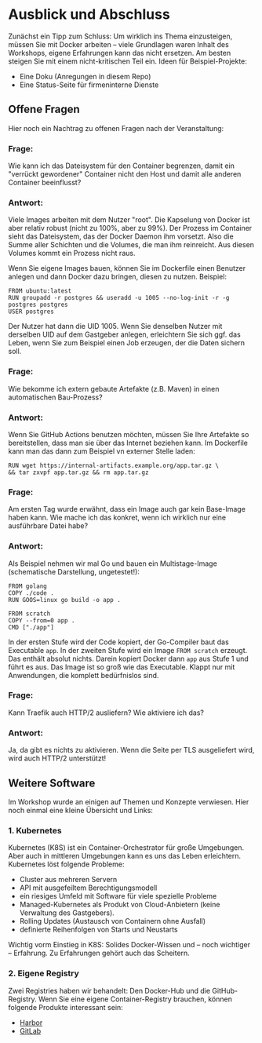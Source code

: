 # Ausblick und Abschluss

Zunächst ein Tipp zum Schluss: Um wirklich ins Thema einzusteigen, müssen Sie mit Docker arbeiten – viele Grundlagen waren Inhalt des Workshops, eigene Erfahrungen kann das nicht ersetzen. Am besten steigen Sie mit einem nicht-kritischen Teil ein. Ideen für Beispiel-Projekte:

* Eine Doku (Anregungen in diesem Repo)
* Eine Status-Seite für firmeninterne Dienste

## Offene Fragen

Hier noch ein Nachtrag zu offenen Fragen nach der Veranstaltung:

### Frage:

Wie kann ich das Dateisystem für den Container begrenzen, damit ein "verrückt gewordener" Container nicht den Host und damit alle anderen Container beeinflusst?

### Antwort:

Viele Images arbeiten mit dem Nutzer "root". Die Kapselung von Docker ist aber relativ robust (nicht zu 100%, aber zu 99%). Der Prozess im Container sieht das Dateisystem, das der Docker Daemon ihm vorsetzt. Also die Summe aller Schichten und die Volumes, die man ihm reinreicht. Aus diesen Volumes kommt ein Prozess nicht raus.

Wenn Sie eigene Images bauen, können Sie im Dockerfile einen Benutzer anlegen und dann Docker dazu bringen, diesen zu nutzen. Beispiel:

```
FROM ubuntu:latest
RUN groupadd -r postgres && useradd -u 1005 --no-log-init -r -g postgres postgres
USER postgres
```

Der Nutzer hat dann die UID 1005. Wenn Sie denselben Nutzer mit derselben UID auf dem Gastgeber anlegen, erleichtern Sie sich ggf. das Leben, wenn Sie zum Beispiel einen Job erzeugen, der die Daten sichern soll. 


### Frage:

Wie bekomme ich extern gebaute Artefakte (z.B. Maven) in einen automatischen Bau-Prozess?

### Antwort:

Wenn Sie GitHub Actions benutzen möchten, müssen Sie Ihre Artefakte so bereitstellen, dass man sie über das Internet beziehen kann. Im Dockerfile kann man das dann zum Beispiel vn externer Stelle laden:

```
RUN wget https://internal-artifacts.example.org/app.tar.gz \
&& tar zxvpf app.tar.gz && rm app.tar.gz
```


### Frage:

Am ersten Tag wurde erwähnt, dass ein Image auch gar kein Base-Image haben kann. Wie mache ich das konkret, wenn ich wirklich nur eine ausführbare Datei habe?

### Antwort:

Als Beispiel nehmen wir mal Go und bauen ein Multistage-Image (schematische Darstellung, ungetestet!):

```
FROM golang
COPY ./code .
RUN GOOS=linux go build -o app .

FROM scratch
COPY --from=0 app .
CMD ["./app"]  
```

In der ersten Stufe wird der Code kopiert, der Go-Compiler baut das Executable `app`. In der zweiten Stufe wird ein Image `FROM scratch` erzeugt. Das enthält absolut nichts. Darein kopiert Docker dann `app` aus Stufe 1 und führt es aus. Das Image ist so groß wie das Executable. Klappt nur mit Anwendungen, die komplett bedürfnislos sind.

### Frage:

Kann Traefik auch HTTP/2 ausliefern? Wie aktiviere ich das?

### Antwort:

Ja, da gibt es nichts zu aktivieren. Wenn die Seite per TLS ausgeliefert wird, wird auch HTTP/2 unterstützt!

## Weitere Software


Im Workshop wurde an einigen auf Themen und Konzepte verwiesen. Hier noch einmal eine kleine Übersicht und Links:

### 1. Kubernetes

Kubernetes (K8S) ist ein Container-Orchestrator für große Umgebungen. Aber auch in mittleren Umgebungen kann es uns das Leben erleichtern. Kubernetes löst folgende Probleme:

* Cluster aus mehreren Servern
* API mit ausgefeiltem Berechtigungsmodell
* ein riesiges Umfeld mit Software für viele spezielle Probleme
* Managed-Kubernetes als Produkt von Cloud-Anbietern (keine Verwaltung des Gastgebers).
* Rolling Updates (Austausch von Containern ohne Ausfall)
* definierte Reihenfolgen von Starts und Neustarts

Wichtig vorm Einstieg in K8S: Solides Docker-Wissen und – noch wichtiger – Erfahrung. Zu Erfahrungen gehört auch das Scheitern.

### 2. Eigene Registry

Zwei Registries haben wir behandelt: Den Docker-Hub und die GitHub-Registry. Wenn Sie eine eigene Container-Registry brauchen, können folgende Produkte interessant sein:

* [Harbor](https://goharbor.io)
* [GitLab](https://docs.gitlab.com/ee/user/packages/container_registry/)

